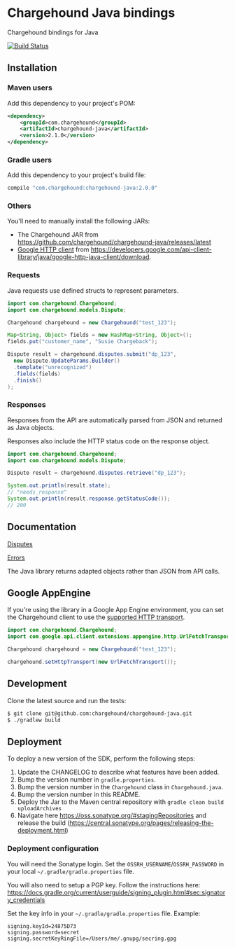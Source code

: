 # Chargehound Java bindings
Chargehound bindings for Java

[![Build Status](https://github.com/chargehound/chargehound-java/actions/workflows/test-java.yaml/badge.svg)](https://github.com/chargehound/chargehound-java/actions/workflows/test-java.yaml)

## Installation

### Maven users

Add this dependency to your project's POM:

```xml
<dependency>
    <groupId>com.chargehound</groupId>
    <artifactId>chargehound-java</artifactId>
    <version>2.1.0</version>
</dependency>
```

### Gradle users

Add this dependency to your project's build file:

```groovy
compile "com.chargehound:chargehound-java:2.0.0"
```

### Others

You'll need to manually install the following JARs:

* The Chargehound JAR from https://github.com/chargehound/chargehound-java/releases/latest
* [Google HTTP client](https://developers.google.com/api-client-library/java/google-http-java-client/) from <https://developers.google.com/api-client-library/java/google-http-java-client/download>.

### Requests

Java requests use defined structs to represent parameters.

```java
import com.chargehound.Chargehound;
import com.chargehound.models.Dispute;

Chargehound chargehound = new Chargehound("test_123");

Map<String, Object> fields = new HashMap<String, Object>();
fields.put("customer_name", "Susie Chargeback");

Dispute result = chargehound.disputes.submit("dp_123",
  new Dispute.UpdateParams.Builder()
  .template("unrecognized")
  .fields(fields)
  .finish()
);
```

### Responses

Responses from the API are automatically parsed from JSON and returned as Java objects.

Responses also include the HTTP status code on the response object.

```java
import com.chargehound.Chargehound;
import com.chargehound.models.Dispute;

Dispute result = chargehound.disputes.retrieve("dp_123");

System.out.println(result.state);
// "needs_response"
System.out.println(result.response.getStatusCode());
// 200
```

## Documentation

[Disputes](https://www.chargehound.com/docs/api/index.html?java#disputes)

[Errors](https://www.chargehound.com/docs/api/index.html?java#errors)

The Java library returns adapted objects rather than JSON from API calls.

## Google AppEngine

If you're using the library in a Google App Engine environment, you can set the Chargehound client to use the [supported HTTP transport](https://developers.google.com/api-client-library/java/google-http-java-client/app-engine#http_transport).

```java
import com.chargehound.Chargehound;
import com.google.api.client.extensions.appengine.http.UrlFetchTransport;

Chargehound chargehound = new Chargehound("test_123");

chargehound.setHttpTransport(new UrlFetchTransport());
```

## Development

Clone the latest source and run the tests:

```bash
$ git clone git@github.com:chargehound/chargehound-java.git
$ ./gradlew build
```

## Deployment

To deploy a new version of the SDK, perform the following steps:

1. Update the CHANGELOG to describe what features have been added.
2. Bump the version number in `gradle.properties`.
3. Bump the version number in the `Chargehound` class in `Chargehound.java`.
4. Bump the version number in this README.
5. Deploy the Jar to the Maven central repository with `gradle clean build uploadArchives`
6. Navigate here https://oss.sonatype.org/#stagingRepositories and release the build (https://central.sonatype.org/pages/releasing-the-deployment.html)

### Deployment configuration

You will need the Sonatype login. Set the `OSSRH_USERNAME`/`OSSRH_PASSWORD` in your local `~/.gradle/gradle.properties` file.

You will also need to setup a PGP key. Follow the instructions here: https://docs.gradle.org/current/userguide/signing_plugin.html#sec:signatory_credentials

Set the key info in your `~/.gradle/gradle.properties` file. Example:

 ```
signing.keyId=24875D73
signing.password=secret
signing.secretKeyRingFile=/Users/me/.gnupg/secring.gpg
```